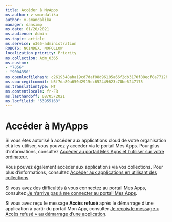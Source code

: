 ```yaml
---
title: Accéder à MyApps
ms.author: v-smandalika
author: v-smandalika
manager: dansimp
ms.date: 01/20/2021
ms.audience: Admin
ms.topic: article
ms.service: o365-administration
ROBOTS: NOINDEX, NOFOLLOW
localization_priority: Priority
ms.collection: Adm_O365
ms.custom:
- "7856"
- "9004350"
ms.openlocfilehash: c2619348aba19cd7daf08d96105a66f2db3170f88ecf8a7712bdfab7d457887d
ms.sourcegitcommit: b5f7da89a650d2915dc652449623c78be6247175
ms.translationtype: HT
ms.contentlocale: fr-FR
ms.lasthandoff: 08/05/2021
ms.locfileid: "53955163"
---
```

# <a name="access-myapps"></a>Accéder à MyApps

Si vous êtes autorisé à accéder aux applications cloud de votre organisation et à les utiliser, vous pouvez y accéder via le portail Mes Apps. Pour plus d’informations, consultez [Accéder au portail Mes Apps et l’utiliser sur votre ordinateur](https://docs.microsoft.com/azure/active-directory/user-help/my-apps-portal-end-user-access#access-and-use-the-my-apps-portal-on-your-computer).

Vous pouvez également accéder aux applications via vos collections. Pour plus d’informations, consultez [Accéder aux applications en utilisant des collections](https://docs.microsoft.com/azure/active-directory/user-help/my-applications-portal-workspaces#access-apps-using-collections).

Si vous avez des difficultés à vous connectez au portail Mes Apps, consultez [Je n’arrive pas à me connecter au portail Mes Apps](https://docs.microsoft.com/azure/active-directory/user-help/my-apps-portal-end-user-troubleshoot#i-cant-sign-in-to-the-my-apps-portal).

Si vous avez reçu le message **Accès refusé** après le démarrage d’une application à partir du portail Mon App, consulter [Je reçois le message « Accès refusé » au démarrage d’une application](https://docs.microsoft.com/azure/active-directory/user-help/my-apps-portal-end-user-troubleshoot#im-getting-an-access-denied-message-when-i-start-an-app).

